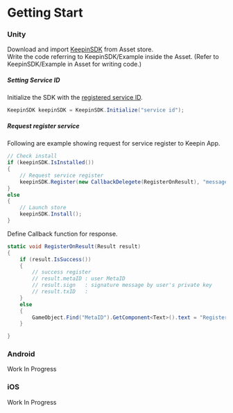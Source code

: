 # Getting Start

### Unity
Download and import [KeepinSDK](http://u3d.as/1zHk) from Asset store.  
Write the code referring to KeepinSDK/Example inside the Asset.  (Refer to KeepinSDK/Example in Asset for writing code.)  
  
##### Setting Service ID
Initialize the SDK with the [registered service ID](service_registry.md).  
```C#
KeepinSDK keepinSDK = KeepinSDK.Initialize("service id");
```
##### Request register service
Following are example showing request for service register to Keepin App. 
```C#
// Check install
if (keepinSDK.IsInstalled())
{
    // Request service register
    keepinSDK.Register(new CallbackDelegete(RegisterOnResult), "message");
}
else
{
    // Launch store
    keepinSDK.Install();
}
```
Define Callback function for response.
```C#
static void RegisterOnResult(Result result)
{
    if (result.IsSuccess())
    {
        // success register
        // result.metaID : user MetaID
        // result.sign   : signature message by user's private key
        // result.txID   : 
    }
    else
    {
        GameObject.Find("MetaID").GetComponent<Text>().text = "Register\nError=" + ((ErrorCode)result.code).ToString();
    }

}
```

### Android
Work In Progress

### iOS
Work In Progress

